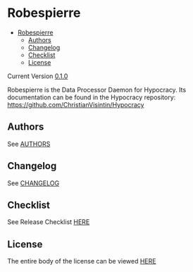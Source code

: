 # Robespierre

- [Robespierre](#robespierre)
  - [Authors](#authors)
  - [Changelog](#changelog)
  - [Checklist](#checklist)
  - [License](#license)

Current Version [0.1.0](CHANGELOG.md#010)

Robespierre is the Data Processor Daemon for Hypocracy.
Its documentation can be found in the Hypocracy repository: <https://github.com/ChristianVisintin/Hypocracy>

## Authors

See [AUTHORS](AUTHORS.md)

## Changelog

See [CHANGELOG](CHANGELOG.md)

## Checklist

See Release Checklist [HERE](CHECKLIST.md)

## License

The entire body of the license can be viewed [HERE](LICENSE.txt)
